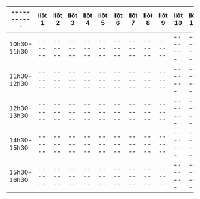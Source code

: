 
----------- | Ilôt 1 | Ilôt 2 | Ilôt 3 | Ilôt 4 | Ilôt 5 | Ilôt 6 | Ilôt 7 | Ilôt 8 | Ilôt 9 | Ilôt 10 | Ilôt 11 |
----------- | ------ | ------ | ------ | ------ | ------ | ------ | ------ | ------ | ------ | ------- | ------- |
10h30-11h30 | ------ | ------ | ------ | ------ | ------ | ------ | ------ | ------ | ------ | ------- | ------- |
11h30-12h30 | ------ | ------ | ------ | ------ | ------ | ------ | ------ | ------ | ------ | ------- | ------- |
12h30-13h30 | ------ | ------ | ------ | ------ | ------ | ------ | ------ | ------ | ------ | ------- | ------- |
14h30-15h30 | ------ | ------ | ------ | ------ | ------ | ------ | ------ | ------ | ------ | ------- | ------- |
15h30-16h30 | ------ | ------ | ------ | ------ | ------ | ------ | ------ | ------ | ------ | ------- | ------- |
